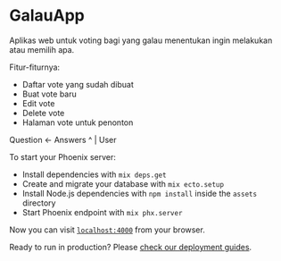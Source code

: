 # GalauApp

Aplikas web untuk voting bagi yang galau menentukan ingin melakukan atau memilih apa.

Fitur-fiturnya:
* Daftar vote yang sudah dibuat
* Buat vote baru
* Edit vote
* Delete vote
* Halaman vote untuk penonton

Question <- Answers
   ^
   |
  User

To start your Phoenix server:

  * Install dependencies with `mix deps.get`
  * Create and migrate your database with `mix ecto.setup`
  * Install Node.js dependencies with `npm install` inside the `assets` directory
  * Start Phoenix endpoint with `mix phx.server`

Now you can visit [`localhost:4000`](http://localhost:4000) from your browser.

Ready to run in production? Please [check our deployment guides](https://hexdocs.pm/phoenix/deployment.html).

